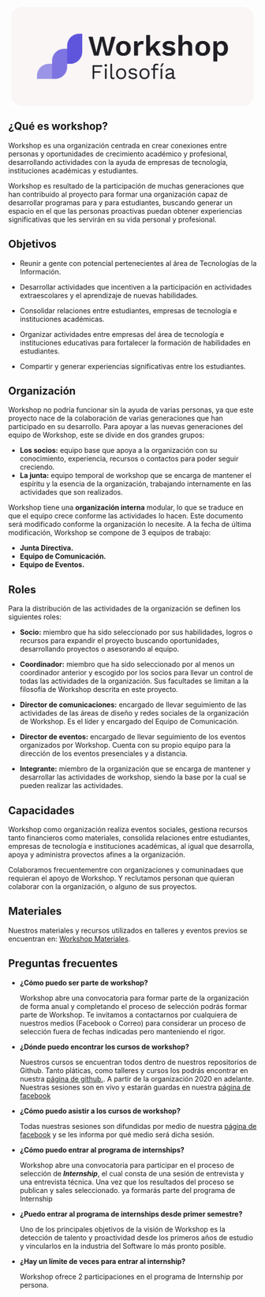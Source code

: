 <p align="center">
    <img align="center" src="https://github.com/HeyWorkshop/Org/blob/main/resources/head.png" alt="linkedin" height="200px" />
</p>

## ¿Qué es workshop?

Workshop es una organización centrada en crear conexiones entre personas y oportunidades de crecimiento académico y profesional, desarrollando actividades con la ayuda de empresas de tecnología, instituciones académicas y estudiantes.

Workshop es resultado de la participación de muchas generaciones que han contribuido al proyecto para formar una organización capaz de desarrollar programas para y para estudiantes, buscando generar un espacio en el que las personas proactivas puedan obtener experiencias significativas que les servirán en su vida personal y profesional.

## Objetivos

- Reunir a gente con potencial pertenecientes al área de Tecnologías de la Información.

- Desarrollar actividades que incentiven a la participación en actividades extraescolares y el aprendizaje de nuevas habilidades.

- Consolidar relaciones entre estudiantes, empresas de tecnología e instituciones académicas.

- Organizar actividades entre empresas del área de tecnología e instituciones educativas para fortalecer la formación de habilidades en estudiantes.

- Compartir y generar experiencias significativas entre los estudiantes.

## Organización

Workshop no podría funcionar sin la ayuda de varias personas, ya que este proyecto nace de la colaboración de varias generaciones que han participado en su desarrollo. Para apoyar a las nuevas generaciones del equipo de Workshop, este se divide en dos grandes grupos:

- **Los socios:** equipo base que apoya a la organización con su conocimiento, experiencia, recursos o contactos para poder seguir creciendo.
- **La junta:** equipo temporal de workshop que se encarga de mantener el espíritu y la esencia de la organización, trabajando internamente en las actividades que son realizados.

Workshop tiene una **organización interna** modular, lo que se traduce en que el equipo crece conforme las actividades lo hacen. Este documento será modificado conforme la organización lo necesite. A la fecha de última modificación, Workshop se compone de 3 equipos de trabajo:

- **Junta Directiva.**
- **Equipo de Comunicación.**
- **Equipo de Eventos.**

## Roles

Para la distribución de las actividades de la organización se definen los siguientes roles:

- **Socio:** miembro que ha sido seleccionado por sus habilidades, logros o recursos para expandir el proyecto buscando oportunidades, desarrollando proyectos o asesorando al equipo.

- **Coordinador:** miembro que ha sido seleccionado por al menos un coordinador anterior y escogido por los socios para llevar un control de todas las actividades de la organización. Sus facultades se limitan a la filosofía de Workshop descrita en este proyecto.

- **Director de comunicaciones:** encargado de llevar seguimiento de las actividades de las áreas de diseño y redes sociales de la organización de Workshop. Es el líder y encargado del Equipo de Comunicación.

- **Director de eventos:** encargado de llevar seguimiento de los eventos organizados por Workshop. Cuenta con su propio equipo para la dirección de los eventos presenciales y a distancia.

- **Integrante:** miembro de la organización que se encarga de mantener y desarrollar las actividades de workshop, siendo la base por la cual se pueden realizar las actividades.

## Capacidades

Workshop como organización realiza eventos sociales, gestiona recursos tanto financieros como materiales, consolida relaciones entre estudiantes, empresas de tecnología e instituciones académicas, al igual que desarrolla, apoya y administra provectos afines a la organización.

Colaboramos frecuentementre con organizaciones y comuninadaes que requieran el apoyo de Workshop. Y reclutamos personan que quieran colaborar con la organización, o alguno de sus proyectos.

## Materiales

Nuestros materiales y recursos utilizados en talleres y eventos previos se encuentran en: [Workshop Materiales](https://github.com/WorkshopTechnology/Materiales).

## Preguntas frecuentes

- **¿Cómo puedo ser parte de workshop?**

  Workshop abre una convocatoria para formar parte de la organización de forma anual y completando el proceso de selección podrás formar parte de Workshop. Te invitamos a contactarnos por cualquiera de nuestros medios (Facebook o Correo) para considerar un proceso de selección fuera de fechas indicadas pero manteniendo el rigor.

- **¿Dónde puedo encontrar los cursos de workshop?**

  Nuestros cursos se encuentran todos dentro de nuestros repositorios de Github. Tanto pláticas, como talleres y cursos los podrás encontrar en nuestra [página de github.](https://github.com/WorkshopTechnology). A partir de la organización 2020 en adelante. Nuestras sesiones son en vivo y estarán guardas en nuestra [página de facebook](https://www.facebook.com/workshoptech)

- **¿Cómo puedo asistir a los cursos de workshop?**

  Todas nuestras sesiones son difundidas por medio de nuestra [página de facebook](https://www.facebook.com/workshoptech) y se les informa por qué medio será dicha sesión.

- **¿Cómo puedo entrar al programa de internships?**

  Workshop abre una convocatoria para participar en el proceso de selección de **_Internship_**, el cual consta de una sesión de entrevista y una entrevista técnica. Una vez que los resultados del proceso se publican y sales seleccionado. ya formarás parte del programa de Internship

- **¿Puedo entrar al programa de internships desde primer semestre?**

  Uno de los principales objetivos de la visión de Workshop es la detección de talento y proactividad desde los primeros años de estudio y vincularlos en la industria del Software lo más pronto posible.

- **¿Hay un límite de veces para entrar al internship?**

  Workshop ofrece 2 participaciones en el programa de Internship por persona.

